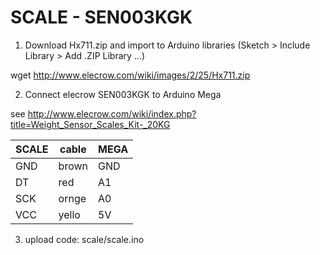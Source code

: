 
# SCALE - SEN003KGK

1) Download Hx711.zip and import to Arduino libraries
(Sketch > Include Library > Add .ZIP Library ...)

wget http://www.elecrow.com/wiki/images/2/25/Hx711.zip

2) Connect elecrow SEN003KGK to Arduino Mega

see http://www.elecrow.com/wiki/index.php?title=Weight_Sensor_Scales_Kit-_20KG

| SCALE | cable | MEGA |
|-------|-------|------|
| GND   | brown | GND  |
| DT    | red   | A1   |
| SCK   | ornge | A0   |
| VCC   | yello | 5V   | 

3) upload code: scale/scale.ino
